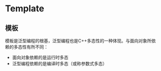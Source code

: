 Template 
========
模板
--
模板是泛型编程的根基，泛型编程也是C++多态性的一种体现。与面向对象所依赖的多态性有所不同：

* 面向对象依赖的是运行时多态
* 泛型编程依赖的是编译时多态（或称参数式多态）